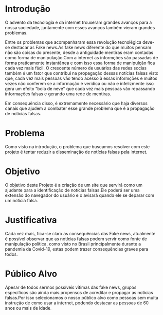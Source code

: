 # Introdução 
O advento da tecnologia e da internet trouxeram grandes avanços para a nossa sociedade, juntamente com esses avanços também vieram grandes problemas.

Entre os problemas que acompanharam essa revolução tecnolégica deve-se destacar as Fake news.As fake news diferente do que muitos pensam não são coisas do presente, desde a antiguidade mentiras eram contadas como forma de manipulação.Com a internet as informções são passadas de forma praticamente instantânea e com isso essa forma de manipulção fica cada vez mais fácil. O crescente número de usuários das redes socias também é um fator que contribui na propagação dessas notícias falsas visto que, cada vez mais pessoas vão tendo acesso à essas informções e muitos vezes não conferem se a informação é veridica ou não e infelizmente isso gera um efeito "bola de neve" que cada vez mais pessoas vão repassando informações falsas e gerando uma rede de mentiras.

Em consequência disso, é extremamente necessário que haja diversos canais que ajudem a combater esse grande problema que é a propagação de notícias falsas. 

# Problema 
Como visto na introdução, o problema que buscamos resolver com este projeto é tentar reduzir a disseminação de notícias falsas pela internet.

# Objetivo
O objetivo deste Projeto é a criação de um site que servirá como um ajudante para a identificação de notícias falsas.Ele poderá ser uma extensão do navegador do usuário e o avisará quando ele se deparar com um notícia falsa. 

# Justificativa 
Cada vez mais, fica-se claro as consequências das Fake news, atualmente é possível observar que as notícias falsas podem servir como fonte de manipulação política, como visto no Brasil principalmente durante a pandemia da Covid-19, estas podem trazer consequências graves para todos.

# Público Alvo
Apesar de todos sermos possíveis vítimas das fake news, grupos específicos são ainda mais propensos de acreditar e propagar as notícias falsas.Por isso selecionamos o nosso público alvo como pessoas sem muita instrução de como usar a internet, podendo destacar as pessoas de 60 anos ou mais de idade.
